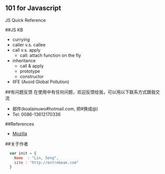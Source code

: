 ## 101 for Javascript
JS Quick Reference

##JS KB

* currying
* caller v.s. callee
* call v.s. apply
    * call: attach function on the fly
* inheritance
    * call & apply
    * prototype
    * constructor
* IIFE (Avoid Global Pollution)

##有问题反馈
在使用中有任何问题，欢迎反馈给我，可以用以下联系方式跟我交流

* 邮件(koalainuwo#hotmail.com, 把#换成@)
* Tel: 0086-13612170336

##References

* [Mozilla](http://www.mozilla.com/) 

##关于作者

```javascript
  var init = {
    Name  : "Lin, Song",
    site : "http://entrebean.com"
  }
```